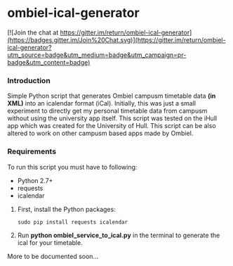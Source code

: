 # ombiel-ical-generator

[![Join the chat at https://gitter.im/return/ombiel-ical-generator](https://badges.gitter.im/Join%20Chat.svg)](https://gitter.im/return/ombiel-ical-generator?utm_source=badge&utm_medium=badge&utm_campaign=pr-badge&utm_content=badge)

### Introduction ###

Simple Python script that generates Ombiel campusm timetable data __(in XML)__ into an icalendar format (iCal). Initially, this was just a small experiment to directly get my personal timetable data from campusm without using the university app itself. This script was tested on the iHull app which was created for the University of Hull. This script can be also altered to work on other campusm based apps made by Ombiel.



### Requirements ###
To run this script you must have to following:

* Python 2.7+
* requests
* icalendar

1.  First, install the Python packages:

    `sudo pip install requests icalendar`

2. Run **python ombiel_service_to_ical.py** in the terminal to generate the ical for your timetable.

More to be documented soon...
